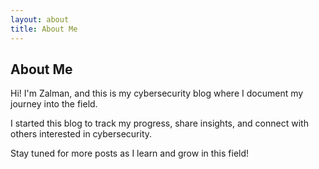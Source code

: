 ```yaml
---
layout: about
title: About Me
---
```


<div class="post-content">
    <h2>About Me</h2>
    <p>Hi! I'm Zalman, and this is my cybersecurity blog where I document my journey into the field.</p>
    <p>I started this blog to track my progress, share insights, and connect with others interested in cybersecurity.</p>
    <p>Stay tuned for more posts as I learn and grow in this field!</p>
</div>
